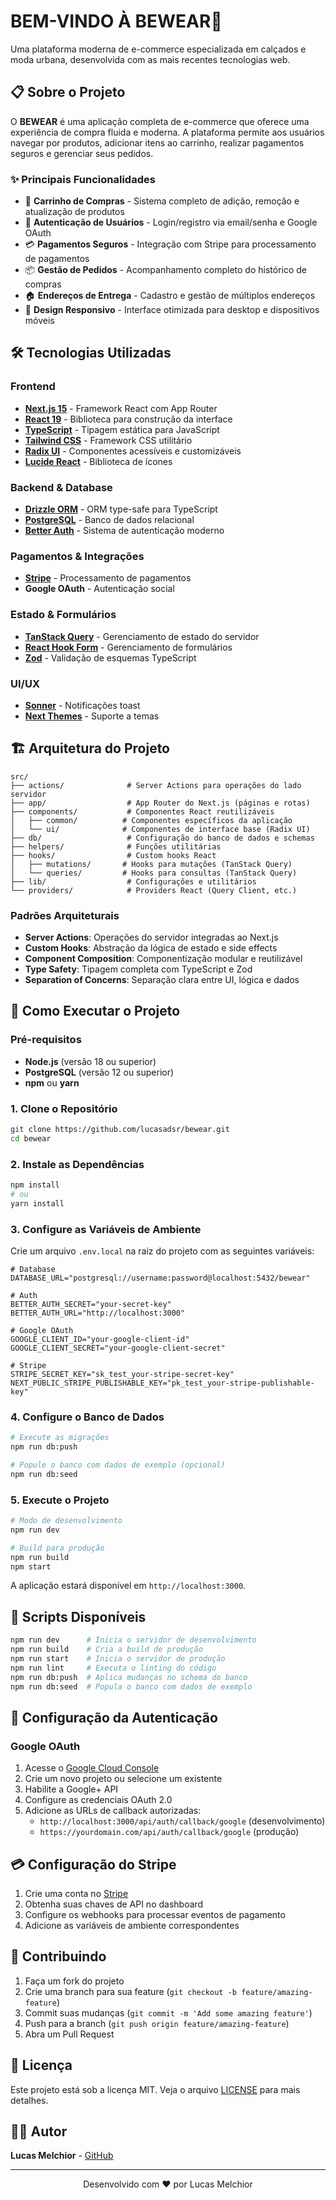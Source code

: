 # BEM-VINDO À BEWEAR👋

Uma plataforma moderna de e-commerce especializada em calçados e moda urbana, desenvolvida com as mais recentes tecnologias web.

## 📋 Sobre o Projeto

O **BEWEAR** é uma aplicação completa de e-commerce que oferece uma experiência de compra fluida e moderna. A plataforma permite aos usuários navegar por produtos, adicionar itens ao carrinho, realizar pagamentos seguros e gerenciar seus pedidos.

### ✨ Principais Funcionalidades

- 🛒 **Carrinho de Compras** - Sistema completo de adição, remoção e atualização de produtos
- 👤 **Autenticação de Usuários** - Login/registro via email/senha e Google OAuth
- 💳 **Pagamentos Seguros** - Integração com Stripe para processamento de pagamentos
- 📦 **Gestão de Pedidos** - Acompanhamento completo do histórico de compras
- 🏠 **Endereços de Entrega** - Cadastro e gestão de múltiplos endereços
- 📱 **Design Responsivo** - Interface otimizada para desktop e dispositivos móveis

## 🛠️ Tecnologias Utilizadas

### Frontend

- **[Next.js 15](https://nextjs.org/)** - Framework React com App Router
- **[React 19](https://react.dev/)** - Biblioteca para construção da interface
- **[TypeScript](https://www.typescriptlang.org/)** - Tipagem estática para JavaScript
- **[Tailwind CSS](https://tailwindcss.com/)** - Framework CSS utilitário
- **[Radix UI](https://www.radix-ui.com/)** - Componentes acessíveis e customizáveis
- **[Lucide React](https://lucide.dev/)** - Biblioteca de ícones

### Backend & Database

- **[Drizzle ORM](https://orm.drizzle.team/)** - ORM type-safe para TypeScript
- **[PostgreSQL](https://www.postgresql.org/)** - Banco de dados relacional
- **[Better Auth](https://www.better-auth.com/)** - Sistema de autenticação moderno

### Pagamentos & Integrações

- **[Stripe](https://stripe.com/)** - Processamento de pagamentos
- **Google OAuth** - Autenticação social

### Estado & Formulários

- **[TanStack Query](https://tanstack.com/query)** - Gerenciamento de estado do servidor
- **[React Hook Form](https://react-hook-form.com/)** - Gerenciamento de formulários
- **[Zod](https://zod.dev/)** - Validação de esquemas TypeScript

### UI/UX

- **[Sonner](https://sonner.emilkowal.ski/)** - Notificações toast
- **[Next Themes](https://github.com/pacocoursey/next-themes)** - Suporte a temas

## 🏗️ Arquitetura do Projeto

```
src/
├── actions/              # Server Actions para operações do lado servidor
├── app/                  # App Router do Next.js (páginas e rotas)
├── components/           # Componentes React reutilizáveis
│   ├── common/          # Componentes específicos da aplicação
│   └── ui/              # Componentes de interface base (Radix UI)
├── db/                   # Configuração do banco de dados e schemas
├── helpers/              # Funções utilitárias
├── hooks/                # Custom hooks React
│   ├── mutations/       # Hooks para mutações (TanStack Query)
│   └── queries/         # Hooks para consultas (TanStack Query)
├── lib/                  # Configurações e utilitários
└── providers/            # Providers React (Query Client, etc.)
```

### Padrões Arquiteturais

- **Server Actions**: Operações do servidor integradas ao Next.js
- **Custom Hooks**: Abstração da lógica de estado e side effects
- **Component Composition**: Componentização modular e reutilizável
- **Type Safety**: Tipagem completa com TypeScript e Zod
- **Separation of Concerns**: Separação clara entre UI, lógica e dados

## 🚀 Como Executar o Projeto

### Pré-requisitos

- **Node.js** (versão 18 ou superior)
- **PostgreSQL** (versão 12 ou superior)
- **npm** ou **yarn**

### 1. Clone o Repositório

```bash
git clone https://github.com/lucasadsr/bewear.git
cd bewear
```

### 2. Instale as Dependências

```bash
npm install
# ou
yarn install
```

### 3. Configure as Variáveis de Ambiente

Crie um arquivo `.env.local` na raiz do projeto com as seguintes variáveis:

```env
# Database
DATABASE_URL="postgresql://username:password@localhost:5432/bewear"

# Auth
BETTER_AUTH_SECRET="your-secret-key"
BETTER_AUTH_URL="http://localhost:3000"

# Google OAuth
GOOGLE_CLIENT_ID="your-google-client-id"
GOOGLE_CLIENT_SECRET="your-google-client-secret"

# Stripe
STRIPE_SECRET_KEY="sk_test_your-stripe-secret-key"
NEXT_PUBLIC_STRIPE_PUBLISHABLE_KEY="pk_test_your-stripe-publishable-key"
```

### 4. Configure o Banco de Dados

```bash
# Execute as migrações
npm run db:push

# Popule o banco com dados de exemplo (opcional)
npm run db:seed
```

### 5. Execute o Projeto

```bash
# Modo de desenvolvimento
npm run dev

# Build para produção
npm run build
npm start
```

A aplicação estará disponível em `http://localhost:3000`.

## 📁 Scripts Disponíveis

```bash
npm run dev      # Inicia o servidor de desenvolvimento
npm run build    # Cria a build de produção
npm run start    # Inicia o servidor de produção
npm run lint     # Executa o linting do código
npm run db:push  # Aplica mudanças no schema do banco
npm run db:seed  # Popula o banco com dados de exemplo
```

## 🔐 Configuração da Autenticação

### Google OAuth

1. Acesse o [Google Cloud Console](https://console.cloud.google.com/)
2. Crie um novo projeto ou selecione um existente
3. Habilite a Google+ API
4. Configure as credenciais OAuth 2.0
5. Adicione as URLs de callback autorizadas:
   - `http://localhost:3000/api/auth/callback/google` (desenvolvimento)
   - `https://yourdomain.com/api/auth/callback/google` (produção)

## 💳 Configuração do Stripe

1. Crie uma conta no [Stripe](https://stripe.com/)
2. Obtenha suas chaves de API no dashboard
3. Configure os webhooks para processar eventos de pagamento
4. Adicione as variáveis de ambiente correspondentes

## 🤝 Contribuindo

1. Faça um fork do projeto
2. Crie uma branch para sua feature (`git checkout -b feature/amazing-feature`)
3. Commit suas mudanças (`git commit -m 'Add some amazing feature'`)
4. Push para a branch (`git push origin feature/amazing-feature`)
5. Abra um Pull Request

## 📝 Licença

Este projeto está sob a licença MIT. Veja o arquivo [LICENSE](LICENSE) para mais detalhes.

## 👨‍💻 Autor

**Lucas Melchior** - [GitHub](https://github.com/Melchior-cmd)

---

<p align="center">
  Desenvolvido com ❤️ por Lucas Melchior
</p>
